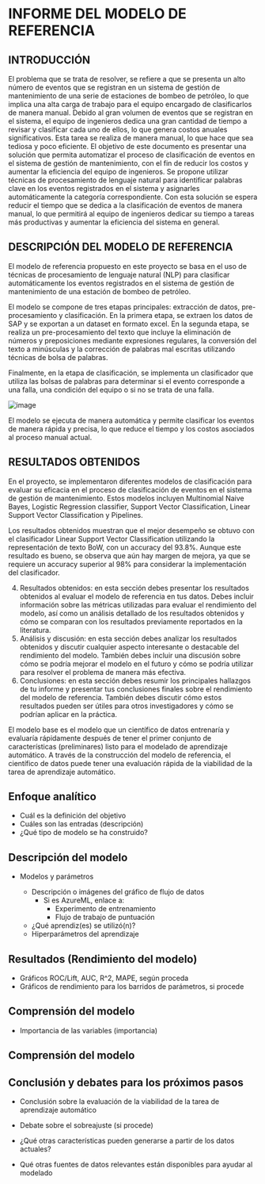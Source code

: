 # INFORME DEL MODELO DE REFERENCIA

## INTRODUCCIÓN

El problema que se trata de resolver, se refiere a que se presenta un alto número de eventos que se registran en un sistema de gestión de mantenimiento de una serie de estaciones de bombeo de petróleo, lo que implica una alta carga de trabajo para el equipo encargado de clasificarlos de manera manual.  Debido al gran volumen de eventos que se registran en el sistema, el equipo de ingenieros dedica una gran cantidad de tiempo a revisar y clasificar cada uno de ellos, lo que genera costos anuales significativos.  Esta tarea se realiza de manera manual, lo que hace que sea tediosa y poco eficiente.  El objetivo de este documento es presentar una solución que permita automatizar el proceso de clasificación de eventos en el sistema de gestión de mantenimiento, con el fin de reducir los costos y aumentar la eficiencia del equipo de ingenieros.  Se propone utilizar técnicas de procesamiento de lenguaje natural para identificar palabras clave en los eventos registrados en el sistema y asignarles automáticamente la categoría correspondiente.  Con esta solución se espera reducir el tiempo que se dedica a la clasificación de eventos de manera manual, lo que permitirá al equipo de ingenieros dedicar su tiempo a tareas más productivas y aumentar la eficiencia del sistema en general.

## DESCRIPCIÓN DEL MODELO DE REFERENCIA

El modelo de referencia propuesto en este proyecto se basa en el uso de técnicas de procesamiento de lenguaje natural (NLP) para clasificar automáticamente los eventos registrados en el sistema de gestión de mantenimiento de una estación de bombeo de petróleo.

El modelo se compone de tres etapas principales: extracción de datos, pre-procesamiento y clasificación. En la primera etapa, se extraen los datos de SAP y se exportan a un dataset en formato excel. En la segunda etapa, se realiza un pre-procesamiento del texto que incluye la eliminación de números y preposiciones mediante expresiones regulares, la conversión del texto a minúsculas y la corrección de palabras mal escritas utilizando técnicas de bolsa de palabras.

Finalmente, en la etapa de clasificación, se implementa un clasificador que utiliza las bolsas de palabras para determinar si el evento corresponde a una falla, una condición del equipo o si no se trata de una falla.

![image](https://user-images.githubusercontent.com/109122368/206909852-7483bfac-8ff7-4186-b4c3-eea68ab81627.png)

El modelo se ejecuta de manera automática y permite clasificar los eventos de manera rápida y precisa, lo que reduce el tiempo y los costos asociados al proceso manual actual.

## RESULTADOS OBTENIDOS

En el proyecto, se implementaron diferentes modelos de clasificación para evaluar su eficacia en el proceso de clasificación de eventos en el sistema de gestión de mantenimiento. Estos modelos incluyen Multinomial Naive Bayes, Logistic Regression classifier, Support Vector Classification, Linear Support Vector Classification y Pipelines.

Los resultados obtenidos muestran que el mejor desempeño se obtuvo con el clasificador Linear Support Vector Classification utilizando la representación de texto BoW, con un accuracy del 93.8%. Aunque este resultado es bueno, se observa que aún hay margen de mejora, ya que se requiere un accuracy superior al 98% para considerar la implementación del clasificador.


4.	Resultados obtenidos: en esta sección debes presentar los resultados obtenidos al evaluar el modelo de referencia en tus datos. Debes incluir información sobre las métricas utilizadas para evaluar el rendimiento del modelo, así como un análisis detallado de los resultados obtenidos y cómo se comparan con los resultados previamente reportados en la literatura.
5.	Análisis y discusión: en esta sección debes analizar los resultados obtenidos y discutir cualquier aspecto interesante o destacable del rendimiento del modelo. También debes incluir una discusión sobre cómo se podría mejorar el modelo en el futuro y cómo se podría utilizar para resolver el problema de manera más efectiva.
6.	Conclusiones: en esta sección debes resumir los principales hallazgos de tu informe y presentar tus conclusiones finales sobre el rendimiento del modelo de referencia. También debes discutir cómo estos resultados pueden ser útiles para otros investigadores y cómo se podrían aplicar en la práctica.


El modelo base es el modelo que un científico de datos entrenaría y evaluaría rápidamente después de tener el primer conjunto de características (preliminares) listo para el modelado de aprendizaje automático. A través de la construcción del modelo de referencia, el científico de datos puede tener una evaluación rápida de la viabilidad de la tarea de aprendizaje automático.


## Enfoque analítico
* Cuál es la definición del objetivo
* Cuáles son las entradas (descripción)
* ¿Qué tipo de modelo se ha construido?

## Descripción del modelo

* Modelos y parámetros

	* Descripción o imágenes del gráfico de flujo de datos
  		* Si es AzureML, enlace a:
    		* Experimento de entrenamiento
    		* Flujo de trabajo de puntuación
	* ¿Qué aprendiz(es) se utilizó(n)?
	* Hiperparámetros del aprendizaje


## Resultados (Rendimiento del modelo)
* Gráficos ROC/Lift, AUC, R^2, MAPE, según proceda
* Gráficos de rendimiento para los barridos de parámetros, si procede

## Comprensión del modelo

* Importancia de las variables (importancia)

## Comprensión del modelo

## Conclusión y debates para los próximos pasos

* Conclusión sobre la evaluación de la viabilidad de la tarea de aprendizaje automático

* Debate sobre el sobreajuste (si procede)

* ¿Qué otras características pueden generarse a partir de los datos actuales?

* Qué otras fuentes de datos relevantes están disponibles para ayudar al modelado
